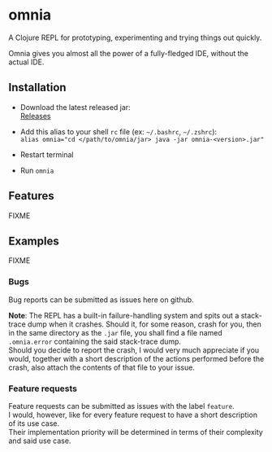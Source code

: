 # omnia

A Clojure REPL for prototyping, experimenting and trying things
out quickly. <br />

Omnia gives you almost all the power of a fully-fledged IDE, without
the actual IDE. 

## Installation
* Download the latest released jar: <br />
[Releases](https://github.com/AvramRobert/omnia/releases)

* Add this alias to your shell `rc` file (ex: `~/.bashrc`, `~/.zshrc`): <br />
`alias omnia="cd </path/to/omnia/jar> java -jar omnia-<version>.jar"`

* Restart terminal
* Run `omnia`

## Features

FIXME

## Examples

FIXME 

### Bugs

Bug reports can be submitted as issues here on github.

**Note**: The REPL has a built-in failure-handling system and spits 
out a stack-trace dump when it crashes. 
Should it, for some reason, crash for you, then in the same directory
as the `.jar` file, you shall find a file named
`.omnia.error` containing the said stack-trace dump. <br />
Should you decide to report the crash, I would very much appreciate if you would, 
together with a short description of the actions performed before the crash, also
attach the contents of that file to your issue.

### Feature requests
Feature requests can be submitted as issues with the label `feature`. <br />
I would, however, like for every feature request to have a short description of its use case. <br />
Their implementation priority will be determined in terms of their complexity and
said use case. 
